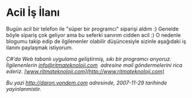 # Acil İş İlanı 

Bugün acil bir telefon ile "süper bir programcı" siparişi aldım :)
Genelde böyle sipariş çok geliyor ama bu seferki sanırım cidden acil :)
O nedenle blogumu takip edip de ilgilenenler olabilir düşüncesiyle
sizinle aşağıdaki iş ilanını paylaşmak istiyorum.

*C#’da Web tabanlı uygulama geliştirmiş, sıkı bir programcı arıyoruz.
İlgilenenlerin [info@ritmateknoloji.com](info@ritmateknoloji.com)  adresine mail göndermelerini
rica ederiz. [www.ritmateknoloji.com](http://www.ritmateknoloji.com)*


*Bu yazi http://daron.yondem.com adresinde, 2007-11-29 tarihinde yayinlanmistir.*